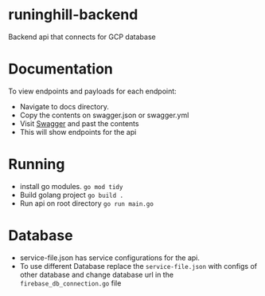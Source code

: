 # runinghill-backend
Backend api that connects for GCP database

# Documentation
To view endpoints and payloads for each endpoint:
- Navigate to docs directory.
- Copy the contents on swagger.json or swagger.yml
- Visit [Swagger](https://editor.swagger.io/) and past the contents
- This will show endpoints for the api

# Running
- install go modules. ```go mod tidy```
- Build golang project ```go build .```
- Run api on root directory ```go run main.go```

# Database
- service-file.json has service configurations for the api.
- To use different Database replace the `service-file.json` with configs of other database and change database url in the `firebase_db_connection.go` file